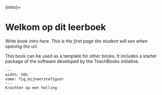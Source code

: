 (intro)=
# Welkom op dit leerboek

_Write book intro here. This is the first page the student will see when opening the url._

This book can be used as a template for other books. It includes a starter package of the software developed by the TeachBooks initiative.

``` {figure} figures/Afbeelding1.jpg
---
width: 50%
name: fig_mijneerstefiguur
---
Krachten op een helling
```
